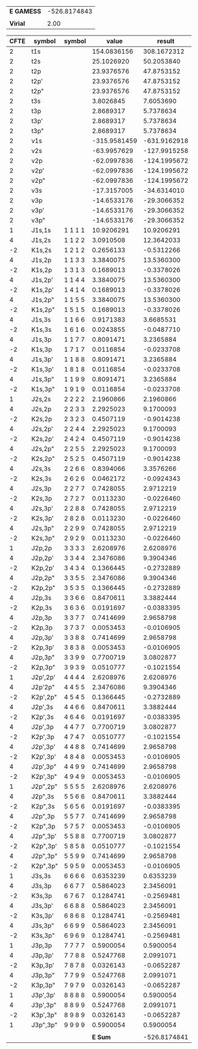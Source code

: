<div class="grid-wrapper" id="integrals-table-18">

<div id="table1">

|              |              |
| ------------ | ------------ |
| **E GAMESS** | -526.8174843 |
|              |              |
| **Virial**   | 2.00         |

</div>

<div id="table2">

| CFTE | symbol   | symbol  | value        | result       |
| ---- | -------- | ------- | ------------ | ------------ |
| 2    | t1s      |         | 154.0836156  | 308.1672312  |
| 2    | t2s      |         | 25.1026920   | 50.2053840   |
| 2    | t2p      |         | 23.9376576   | 47.8753152   |
| 2    | t2p'     |         | 23.9376576   | 47.8753152   |
| 2    | t2p"     |         | 23.9376576   | 47.8753152   |
| 2    | t3s      |         | 3.8026845    | 7.6053690    |
| 2    | t3p      |         | 2.8689317    | 5.7378634    |
| 2    | t3p'     |         | 2.8689317    | 5.7378634    |
| 2    | t3p"     |         | 2.8689317    | 5.7378634    |
| 2    | v1s      |         | -315.9581459 | -631.9162918 |
| 2    | v2s      |         | -63.9957629  | -127.9915258 |
| 2    | v2p      |         | -62.0997836  | -124.1995672 |
| 2    | v2p'     |         | -62.0997836  | -124.1995672 |
| 2    | v2p"     |         | -62.0997836  | -124.1995672 |
| 2    | v3s      |         | -17.3157005  | -34.6314010  |
| 2    | v3p      |         | -14.6533176  | -29.3066352  |
| 2    | v3p'     |         | -14.6533176  | -29.3066352  |
| 2    | v3p"     |         | -14.6533176  | -29.3066352  |
| 1    | J1s,1s   | 1 1 1 1 | 10.9206291   | 10.9206291   |
| 4    | J1s,2s   | 1 1 2 2 | 3.0910508    | 12.3642033   |
| -2   | K1s,2s   | 1 2 1 2 | 0.2656133    | -0.5312266   |
| 4    | J1s,2p   | 1 1 3 3 | 3.3840075    | 13.5360300   |
| -2   | K1s,2p   | 1 3 1 3 | 0.1689013    | -0.3378026   |
| 4    | J1s,2p'  | 1 1 4 4 | 3.3840075    | 13.5360300   |
| -2   | K1s,2p'  | 1 4 1 4 | 0.1689013    | -0.3378026   |
| 4    | J1s,2p"  | 1 1 5 5 | 3.3840075    | 13.5360300   |
| -2   | K1s,2p"  | 1 5 1 5 | 0.1689013    | -0.3378026   |
| 4    | J1s,3s   | 1 1 6 6 | 0.9171383    | 3.6685531    |
| -2   | K1s,3s   | 1 6 1 6 | 0.0243855    | -0.0487710   |
| 4    | J1s,3p   | 1 1 7 7 | 0.8091471    | 3.2365884    |
| -2   | K1s,3p   | 1 7 1 7 | 0.0116854    | -0.0233708   |
| 4    | J1s,3p'  | 1 1 8 8 | 0.8091471    | 3.2365884    |
| -2   | K1s,3p'  | 1 8 1 8 | 0.0116854    | -0.0233708   |
| 4    | J1s,3p"  | 1 1 9 9 | 0.8091471    | 3.2365884    |
| -2   | K1s,3p"  | 1 9 1 9 | 0.0116854    | -0.0233708   |
| 1    | J2s,2s   | 2 2 2 2 | 2.1960866    | 2.1960866    |
| 4    | J2s,2p   | 2 2 3 3 | 2.2925023    | 9.1700093    |
| -2   | K2s,2p   | 2 3 2 3 | 0.4507119    | -0.9014238   |
| 4    | J2s,2p'  | 2 2 4 4 | 2.2925023    | 9.1700093    |
| -2   | K2s,2p'  | 2 4 2 4 | 0.4507119    | -0.9014238   |
| 4    | J2s,2p"  | 2 2 5 5 | 2.2925023    | 9.1700093    |
| -2   | K2s,2p"  | 2 5 2 5 | 0.4507119    | -0.9014238   |
| 4    | J2s,3s   | 2 2 6 6 | 0.8394066    | 3.3576266    |
| -2   | K2s,3s   | 2 6 2 6 | 0.0462172    | -0.0924343   |
| 4    | J2s,3p   | 2 2 7 7 | 0.7428055    | 2.9712219    |
| -2   | K2s,3p   | 2 7 2 7 | 0.0113230    | -0.0226460   |
| 4    | J2s,3p'  | 2 2 8 8 | 0.7428055    | 2.9712219    |
| -2   | K2s,3p'  | 2 8 2 8 | 0.0113230    | -0.0226460   |
| 4    | J2s,3p"  | 2 2 9 9 | 0.7428055    | 2.9712219    |
| -2   | K2s,3p"  | 2 9 2 9 | 0.0113230    | -0.0226460   |
| 1    | J2p,2p   | 3 3 3 3 | 2.6208976    | 2.6208976    |
| 4    | J2p,2p'  | 3 3 4 4 | 2.3476086    | 9.3904346    |
| -2   | K2p,2p'  | 3 4 3 4 | 0.1366445    | -0.2732889   |
| 4    | J2p,2p"  | 3 3 5 5 | 2.3476086    | 9.3904346    |
| -2   | K2p,2p"  | 3 5 3 5 | 0.1366445    | -0.2732889   |
| 4    | J2p,3s   | 3 3 6 6 | 0.8470611    | 3.3882444    |
| -2   | K2p,3s   | 3 6 3 6 | 0.0191697    | -0.0383395   |
| 4    | J2p,3p   | 3 3 7 7 | 0.7414699    | 2.9658798    |
| -2   | K2p,3p   | 3 7 3 7 | 0.0053453    | -0.0106905   |
| 4    | J2p,3p'  | 3 3 8 8 | 0.7414699    | 2.9658798    |
| -2   | K2p,3p'  | 3 8 3 8 | 0.0053453    | -0.0106905   |
| 4    | J2p,3p"  | 3 3 9 9 | 0.7700719    | 3.0802877    |
| -2   | K2p,3p"  | 3 9 3 9 | 0.0510777    | -0.1021554   |
| 1    | J2p',2p' | 4 4 4 4 | 2.6208976    | 2.6208976    |
| 4    | J2p'2p"  | 4 4 5 5 | 2.3476086    | 9.3904346    |
| -2   | K2p',2p" | 4 5 4 5 | 0.1366445    | -0.2732889   |
| 4    | J2p',3s  | 4 4 6 6 | 0.8470611    | 3.3882444    |
| -2   | K2p',3s  | 4 6 4 6 | 0.0191697    | -0.0383395   |
| 4    | J2p',3p  | 4 4 7 7 | 0.7700719    | 3.0802877    |
| -2   | K2p',3p  | 4 7 4 7 | 0.0510777    | -0.1021554   |
| 4    | J2p',3p' | 4 4 8 8 | 0.7414699    | 2.9658798    |
| -2   | K2p',3p' | 4 8 4 8 | 0.0053453    | -0.0106905   |
| 4    | J2p',3p" | 4 4 9 9 | 0.7414699    | 2.9658798    |
| -2   | K2p',3p" | 4 9 4 9 | 0.0053453    | -0.0106905   |
| 1    | J2p",2p" | 5 5 5 5 | 2.6208976    | 2.6208976    |
| 4    | J2p",3s  | 5 5 6 6 | 0.8470611    | 3.3882444    |
| -2   | K2p",3s  | 5 6 5 6 | 0.0191697    | -0.0383395   |
| 4    | J2p",3p  | 5 5 7 7 | 0.7414699    | 2.9658798    |
| -2   | K2p",3p  | 5 7 5 7 | 0.0053453    | -0.0106905   |
| 4    | J2p",3p' | 5 5 8 8 | 0.7700719    | 3.0802877    |
| -2   | K2p",3p' | 5 8 5 8 | 0.0510777    | -0.1021554   |
| 4    | J2p",3p" | 5 5 9 9 | 0.7414699    | 2.9658798    |
| -2   | K2p",3p" | 5 9 5 9 | 0.0053453    | -0.0106905   |
| 1    | J3s,3s   | 6 6 6 6 | 0.6353239    | 0.6353239    |
| 4    | J3s,3p   | 6 6 7 7 | 0.5864023    | 2.3456091    |
| -2   | K3s,3p   | 6 7 6 7 | 0.1284741    | -0.2569481   |
| 4    | J3s,3p'  | 6 6 8 8 | 0.5864023    | 2.3456091    |
| -2   | K3s,3p'  | 6 8 6 8 | 0.1284741    | -0.2569481   |
| 4    | J3s,3p"  | 6 6 9 9 | 0.5864023    | 2.3456091    |
| -2   | K3s,3p"  | 6 9 6 9 | 0.1284741    | -0.2569481   |
| 1    | J3p,3p   | 7 7 7 7 | 0.5900054    | 0.5900054    |
| 4    | J3p,3p'  | 7 7 8 8 | 0.5247768    | 2.0991071    |
| -2   | K3p,3p'  | 7 8 7 8 | 0.0326143    | -0.0652287   |
| 4    | J3p,3p"  | 7 7 9 9 | 0.5247768    | 2.0991071    |
| -2   | K3p,3p"  | 7 9 7 9 | 0.0326143    | -0.0652287   |
| 1    | J3p',3p' | 8 8 8 8 | 0.5900054    | 0.5900054    |
| 4    | J3p',3p" | 8 8 9 9 | 0.5247768    | 2.0991071    |
| -2   | K3p',3p" | 8 9 8 9 | 0.0326143    | -0.0652287   |
| 1    | J3p",3p" | 9 9 9 9 | 0.5900054    | 0.5900054    |
|      |          |         |              |              |
|      |          |         | **E Sum**    | -526.8174841 |

</div>

</div>
